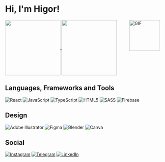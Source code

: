 # Hi, I'm Higor! 

<a href="https://rahulmahesh.me/"><img align="right" alt="GIF" src="https://media0.giphy.com/media/N0MHMlaq3t4ZBJ0F8W/giphy.gif?cid=790b76112b874a14642ca304b3e0833a5331f689d6304f18&rid=giphy.gif&ct=g" width="100px"></h1></a></p>

<a href="https://github.com/higorgb18">
  <img align="center" height="180rem" src="https://github-readme-stats.vercel.app/api?username=higorgb18&show_icons=true&theme=dracula">
</a>
<a href="https://github.com/higorgb18">
  <img align="center" height="180rem" src="https://github-readme-stats.vercel.app/api/top-langs/?username=higorgb18&layout=compact&theme=dracula">
</a>

## Languages, Frameworks and Tools

![React](https://img.shields.io/badge/react-%2320232a.svg?style=for-the-badge&logo=react&logoColor=%2361DAFB)
![JavaScript](https://img.shields.io/badge/javascript-%23323330.svg?style=for-the-badge&logo=javascript&logoColor=%23F7DF1E)
![TypeScript](https://img.shields.io/badge/typescript-%23007ACC.svg?style=for-the-badge&logo=typescript&logoColor=white)
![HTML5](https://img.shields.io/badge/html5-%23E34F26.svg?style=for-the-badge&logo=html5&logoColor=white)
![SASS](https://img.shields.io/badge/SASS-hotpink.svg?style=for-the-badge&logo=SASS&logoColor=white)
![Firebase](https://img.shields.io/badge/firebase-%23039BE5.svg?style=for-the-badge&logo=firebase)

## Design

![Adobe Illustrator](https://img.shields.io/badge/adobeillustrator-%23FF9A00.svg?style=for-the-badge&logo=adobeillustrator&logoColor=white)
![Figma](https://img.shields.io/badge/figma-%23F24E1E.svg?style=for-the-badge&logo=figma&logoColor=white)
![Blender](https://img.shields.io/badge/blender-%23F5792A.svg?style=for-the-badge&logo=blender&logoColor=white)
![Canva](https://img.shields.io/badge/Canva-%2300C4CC.svg?style=for-the-badge&logo=Canva&logoColor=white)

## Social

[![Instagram](https://img.shields.io/badge/@higorgb18-%23E4405F.svg?style=for-the-badge&logo=Instagram&logoColor=white)](https://instagram.com/higorgbrandao)
[![Telegram](https://img.shields.io/badge/Telegram-2CA5E0?style=for-the-badge&logo=telegram&logoColor=white)](https://t.me/higorgb18)
[![LinkedIn](https://img.shields.io/badge/linkedin-%230077B5.svg?style=for-the-badge&logo=linkedin&logoColor=white)](https://www.linkedin.com/in/higor-brandao/)
